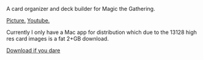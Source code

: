 A card organizer and deck builder for Magic the Gathering.

<a href="http://i.imgur.com/Xjup2fK.png" rel="nofollow" target="_blank">Picture.</a> <a href="http://www.youtube.com/watch?v=IFpPBQsTcFo&feature=youtu.be" rel="nofollow" target="_blank">Youtube.</a>

Currently I only have a Mac app for distribution which due to the 13128 high res card images is a fat 2+GB download.

<a href="https://dl.dropboxusercontent.com/s/tsbj4jn65rs13t0/VCO.zip?dl=1&token_hash=AAG6vpducJJiuKPx0w3dbgZcae0r5VQh5pnNSRQNkiFSHQ">Download if you dare</a>
